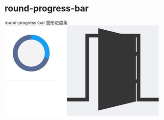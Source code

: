 # round-progress-bar
round-progress-bar 圆形进度条
![image](https://github.com/weizuichunsun/round-progress-bar/blob/master/%E6%95%88%E6%9E%9C%E5%9B%BE.jpg)
